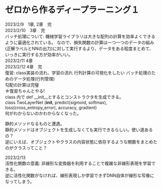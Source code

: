 # ゼロから作るディープラーニング１

2023/2/9　1章, 2章　完  
2023/2/10　3章　完  
バッチ処理について:  機械学習ライブラリは大きな配列の計算を効率よくできるように最適化されている。  なので、損失関数の計算は一つ一つのデータの組み(正解ラベルとNNの出力)に対して実行するより、データをある程度まとめて、いっきに実行する方が効率がいい。  
2023/2/11 4章  
2023/2/12 4章　完  
復習:   class実装の流れ、学習の流れ  行列計算の可視化をしたい  バッチ処理のためのデータ処理(行列管理)  
勾配の計算は完璧  
☆復習ちゃんとやる!  
class 内で def __init__とするとコンストラクタを生成できる。  
class TwoLayerNet (__init__, predict(sigmoid, softmax), loss(cross_entropy_error), accuracy, gradient)  
何がわからないのかわからなくなった。  

静的メソッドなるものと遭遇。  
静的メソッドはオブジェクトを生成しなくても実行できるらしい。使い道あるの？  
逆にいえば、オブジェクトやクラスの内容状態に依存するような関数をまとめたのがクラスってこと？

2023/2/13  
活性化関数の意義:  非線形な変換器を利用することで複雑な非線形表現を学習できる。  
逆に活性化関数がなければ、線形表現しか学習できずDNN自体が線形な写像になってしまう。  
